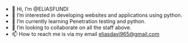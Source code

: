 - 👋 Hi, I’m @ELIASFUNDI
- 👀 I’m interested in developing websites and applications using python.
- 🌱 I’m currently learning Penetration testing and python.
- 💞️ I’m looking to collaborate on all the staff above.
- 📫 How to reach me is via my email eliasdavi965@gmail.com

<!---
ELIASFUNDI/ELIASFUNDI is a ✨ special ✨ repository because its `README.md` (this file) appears on your GitHub profile.
You can click the Preview link to take a look at your changes.
--->
